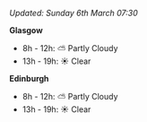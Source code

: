 *Updated: Sunday 6th March 07:30*

**Glasgow**

* 8h - 12h: :partly_sunny: Partly Cloudy
* 13h - 19h: :sunny: Clear

**Edinburgh**

* 8h - 12h: :partly_sunny: Partly Cloudy
* 13h - 19h: :sunny: Clear
